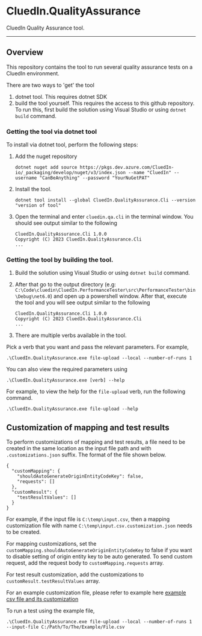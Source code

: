 # CluedIn.QualityAssurance

CluedIn Quality Assurance tool.

------

## Overview

This repository contains the tool to run several quality assurance tests on a CluedIn environment.

There are two ways to 'get' the tool
1. dotnet tool. This requires dotnet SDK
2. build the tool yourself. This requires the access to this github repository.
To run this, first build the solution using Visual Studio or using `dotnet build` command.


### Getting the tool via dotnet tool
To install via dotnet tool, perform the following steps:
1. Add the nuget repository    
   ```
   dotnet nuget add source https://pkgs.dev.azure.com/CluedIn-io/_packaging/develop/nuget/v3/index.json --name "CluedIn" --username "CanBeAnything" --password "YourNuGetPAT"
   ```
2. Install the tool. 
   ```
   dotnet tool install --global CluedIn.QualityAssurance.Cli --version "version of tool"
   ```
3. Open the terminal and enter `cluedin.qa.cli` in the terminal window. You should see output similar to the following 
   ```
   CluedIn.QualityAssurance.Cli 1.0.0
   Copyright (C) 2023 CluedIn.QualityAssurance.Cli
   ...
   ```
### Getting the tool by building the tool.
1. Build the solution using Visual Studio or using `dotnet build` command.
2. After that go to the output directory (e.g: `C:\Code\cluedin\CluedIn.PerformanceTester\src\PerformanceTester\bin\Debug\net6.0`) and open up a powershell window. After that, execute the tool and you will see output similar to the following
   ```
   CluedIn.QualityAssurance.Cli 1.0.0
   Copyright (C) 2023 CluedIn.QualityAssurance.Cli
   ...
   ```

4. There are multiple verbs available in the tool.

Pick a verb that you want and pass the relevant parameters. For example, 
```
.\CluedIn.QualityAssurance.exe file-upload --local --number-of-runs 1
```

You can also view the required parameters using
```
.\CluedIn.QualityAssurance.exe [verb] --help
```
For example, to view the help for the `file-upload` verb, run the following command.
```
.\CluedIn.QualityAssurance.exe file-upload --help
```

## Customization of mapping and test results

To perform customizations of mapping and test results, a file need to be created in the same location as the input file path and with `.customizations.json` suffix. 
The format of the file shown below.

```
{
  "customMapping": {
	"shouldAutoGenerateOriginEntityCodeKey": false,
    "requests": []
  },
  "customResult": {
    "testResultValues": []
  }
}
```

For example, if the input file is `C:\temp\input.csv`, then a mapping customization file with name `C:\temp\input.csv.customization.json` needs to be created.

For mapping customizations, set the `customMapping.shouldAutoGenerateOriginEntityCodeKey` to false if you want to disable setting of origin entity key to be auto generated.
To send custom request, add the request body to `customMapping.requests` array. 

For test result customization, add the customizations to `customResult.testResultValues` array. 

For an example customization file, please refer to example here [example csv file and its customization](./docs/customizations)

To run a test using the example file, 
```
.\CluedIn.QualityAssurance.exe file-upload --local --number-of-runs 1 --input-file C:/Path/To/The/Example/File.csv
```